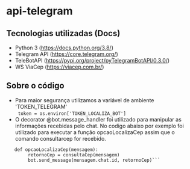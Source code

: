 # api-telegram


## Tecnologias utilizadas (Docs)
  * Python 3 (https://docs.python.org/3.8/)
  * Telegram API (https://core.telegram.org/)
  * TeleBotAPI (https://pypi.org/project/pyTelegramBotAPI/0.3.0/)
  * WS ViaCep (https://viacep.com.br/)
  
## Sobre o código
  * Para maior segurança utilizamos a variável de ambiente 'TOKEN_TELEGRAM'<br>
    ``` token = os.environ['TOKEN_LOCALIZA_BOT']```
  * O decorator @bot.message_handler foi utilizado para manipular as informações recebidas pelo chat. No codigo abaixo por exemplo foi utilizado para executar a função opcaoLocalizaCep assim que o comando consultarcep for recebido.<br>
  ```@bot.message_handler(commands=["consultarcep"])
     def opcaoLocalizaCep(mensagem):
          retornoCep = consultaCep(mensagem)
          bot.send_message(mensagem.chat.id, retornoCep)```
    
